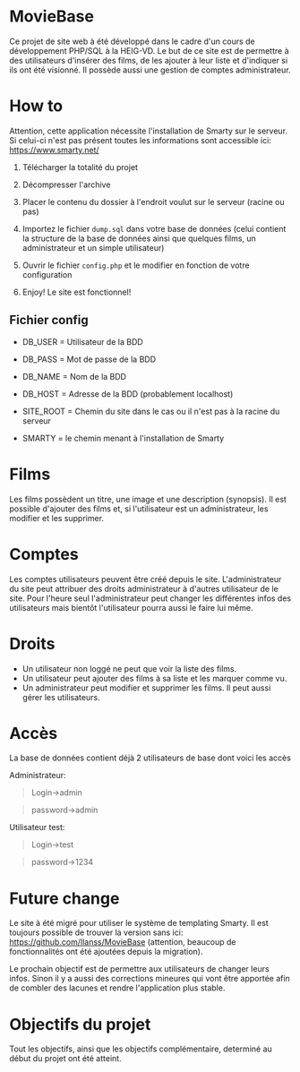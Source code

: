 # MovieBase
Ce projet de site web à été développé dans le cadre d'un cours de développement PHP/SQL à la HEIG-VD. Le but de ce site est de permettre à des utilisateurs d'insérer des films, de les ajouter à leur liste et d'indiquer si ils ont été visionné. Il possède aussi une gestion de comptes administrateur.

# How to
Attention, cette application nécessite l'installation de Smarty sur le serveur. Si celui-ci n'est pas présent toutes les informations sont accessible ici: https://www.smarty.net/

1. Télécharger la totalité du projet

2. Décompresser l'archive

3. Placer le contenu du dossier à l'endroit voulut sur le serveur (racine ou pas)

4. Importez le fichier `dump.sql` dans votre base de données (celui contient la structure de la base de données ainsi que quelques films, un administrateur et un simple utilisateur)

5. Ouvrir le fichier `config.php` et le modifier en fonction de votre configuration

6. Enjoy! Le site est fonctionnel!

## Fichier config

  * DB_USER = Utilisateur de la BDD

  * DB_PASS = Mot de passe de la BDD

  * DB_NAME = Nom de la BDD

  * DB_HOST = Adresse de la BDD (probablement localhost)

  * SITE_ROOT = Chemin du site dans le cas ou il n'est pas à la racine du serveur

  * SMARTY = le chemin menant à l'installation de Smarty


# Films
Les films possèdent un titre, une image et une description (synopsis). Il est possible d'ajouter des films et, si l'utilisateur est un administrateur, les modifier et les supprimer.

# Comptes
Les comptes utilisateurs peuvent être créé depuis le site. L'administrateur du site peut attribuer des droits administrateur à d'autres utilisateur de le site. Pour l'heure seul l'administrateur peut changer les différentes infos des utilisateurs mais bientôt l'utilisateur pourra aussi le faire lui même.

# Droits
* Un utilisateur non loggé ne peut que voir la liste des films.
* Un utilisateur peut ajouter des films à sa liste et les marquer comme vu.
* Un administrateur peut modifier et supprimer les films. Il peut aussi gérer les utilisateurs.

# Accès
La base de données contient déjà 2 utilisateurs de base dont voici les accès

Administrateur:
> Login->admin

> password->admin

Utilisateur test:
> Login->test

> password->1234

# Future change
Le site à été migré pour utiliser le système de templating Smarty. Il est toujours possible de trouver la version sans ici: https://github.com/Ilanss/MovieBase (attention, beaucoup de fonctionnalités ont été ajoutées depuis la migration).

Le prochain objectif est de permettre aux utilisateurs de changer leurs infos. Sinon il y a aussi des corrections mineures qui vont être apportée afin de combler des lacunes et rendre l'application plus stable.

# Objectifs du projet
Tout les objectifs, ainsi que les objectifs complémentaire, determiné au début du projet ont été atteint.
